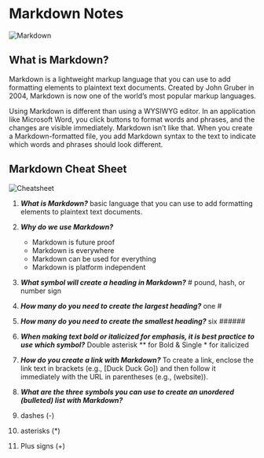 # Markdown Notes

![Markdown](https://mdg.imgix.net/assets/images/markdown-flowchart.png?auto=format&fit=clip&q=40&w=1080)

## What is Markdown?
Markdown is a lightweight markup language that you can use to add formatting elements to plaintext text documents. Created by John Gruber in 2004, Markdown is now one of the world’s most popular markup languages.

Using Markdown is different than using a WYSIWYG editor. In an application like Microsoft Word, you click buttons to format words and phrases, and the changes are visible immediately. Markdown isn’t like that. When you create a Markdown-formatted file, you add Markdown syntax to the text to indicate which words and phrases should look different.

## Markdown Cheat Sheet

![Cheatsheet](https://th.bing.com/th/id/R.ba62ce6c22e47243b5878bad2b36c76d?rik=VrH1%2b2R3Wqc2pA&riu=http%3a%2f%2f4.bp.blogspot.com%2f-fc_lGGylfLM%2fUE3Qrdj507I%2fAAAAAAAAC4I%2fyS-xkITGyGk%2fs1600%2fMarkdown_cheatsheet.png&ehk=BP8WtkFCfNmUhqrBnWOBYVZbCMTCzuQnwKmFnX63Ejc%3d&risl=&pid=ImgRaw&r=0)






1. ***What is Markdown?***
basic language that you can use to add formatting elements to plaintext text documents.

2. ***Why do we use Markdown?***
    - Markdown is future proof
    - Markdown is everywhere
    - Markdown can be used for everything
    - Markdown is platform independent



3. ***What symbol will create a heading in Markdown?*** # pound, hash, or number sign
   
    


4. ***How many do you need to create the largest heading?*** one # 

5. ***How many do you need to create the smallest heading?*** six ###### 

6. ***When making text bold or italicized for emphasis, it is best 
practice to use which symbol?*** Double asterisk ** for Bold & Single * for italicized 

7. ***How do you create a link with Markdown?*** To create a link, enclose the link text in brackets (e.g., [Duck Duck Go]) and then follow it immediately with the URL in parentheses (e.g., (website)).


8. ***What are the three symbols you can use to create an unordered (bulleted) list with Markdown?*** 
1. dashes (-) 
2. asterisks (*) 
3. Plus signs (+)